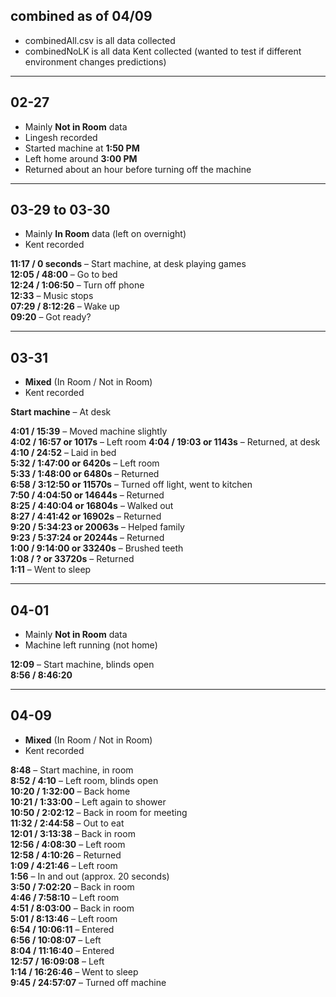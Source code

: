 ## combined as of 04/09
- combinedAll.csv is all data collected 
- combinedNoLK is all data Kent collected (wanted to test if different environment changes predictions)

---

## 02-27  
- Mainly **Not in Room** data  
- Lingesh recorded  
- Started machine at **1:50 PM**  
- Left home around **3:00 PM**  
- Returned about an hour before turning off the machine  

---

## 03-29 to 03-30  
- Mainly **In Room** data (left on overnight)  
- Kent recorded  

**11:17 / 0 seconds** – Start machine, at desk playing games  
**12:05 / 48:00** – Go to bed  
**12:24 / 1:06:50** – Turn off phone  
**12:33** – Music stops  
**07:29 / 8:12:26** – Wake up  
**09:20** – Got ready?  

---

## 03-31  
- **Mixed** (In Room / Not in Room)  
- Kent recorded  

**Start machine** – At desk  

**4:01 / 15:39** – Moved machine slightly  
**4:02 / 16:57 or 1017s** – Left room 
**4:04 / 19:03 or 1143s** – Returned, at desk  
**4:10 / 24:52** – Laid in bed  
**5:32 / 1:47:00 or 6420s** – Left room  
**5:33 / 1:48:00 or 6480s** – Returned  
**6:58 / 3:12:50 or 11570s** – Turned off light, went to kitchen  
**7:50 / 4:04:50 or 14644s** – Returned  
**8:25 / 4:40:04 or 16804s** – Walked out  
**8:27 / 4:41:42 or 16902s** – Returned  
**9:20 / 5:34:23 or 20063s** – Helped family  
**9:23 / 5:37:24 or 20244s** – Returned  
**1:00 / 9:14:00 or 33240s** – Brushed teeth  
**1:08 / ? or 33720s** – Returned  
**1:11** – Went to sleep  

---

## 04-01  
- Mainly **Not in Room** data  
- Machine left running (not home)

**12:09** – Start machine, blinds open  
**8:56 / 8:46:20**

---
## 04-09  
- **Mixed** (In Room / Not in Room)  
- Kent recorded  

**8:48** – Start machine, in room  
**8:52 / 4:10** – Left room, blinds open  
**10:20 / 1:32:00** – Back home  
**10:21 / 1:33:00** – Left again to shower  
**10:50 / 2:02:12** – Back in room for meeting  
**11:32 / 2:44:58** – Out to eat  
**12:01 / 3:13:38** – Back in room  
**12:56 / 4:08:30** – Left room  
**12:58 / 4:10:26** – Returned  
**1:09 / 4:21:46** – Left room  
**1:56** – In and out (approx. 20 seconds)  
**3:50 / 7:02:20** – Back in room  
**4:46 / 7:58:10** – Left room  
**4:51 / 8:03:00** – Back in room  
**5:01 / 8:13:46** – Left room  
**6:54 / 10:06:11** – Entered  
**6:56 / 10:08:07** – Left  
**8:04 / 11:16:40** – Entered  
**12:57 / 16:09:08** – Left  
**1:14 / 16:26:46** – Went to sleep  
**9:45 / 24:57:07** – Turned off machine  